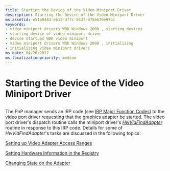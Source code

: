 ```yaml
---
title: Starting the Device of the Video Miniport Driver
description: Starting the Device of the Video Miniport Driver
ms.assetid: e51a9483-eb12-4f7c-943f-075e670e97b1
keywords:
- video miniport drivers WDK Windows 2000 , starting devices
- starting device of video miniport driver
- device startups WDK video miniport
- video miniport drivers WDK Windows 2000 , initializing
- initializing video miniport drivers
ms.date: 04/20/2017
ms.localizationpriority: medium
---
```


# Starting the Device of the Video Miniport Driver


## <span id="ddk_starting_the_device_of_the_video_miniport_driver_gg"></span><span id="DDK_STARTING_THE_DEVICE_OF_THE_VIDEO_MINIPORT_DRIVER_GG"></span>


The PnP manager sends an IRP code (see [IRP Major Function Codes](https://msdn.microsoft.com/library/windows/hardware/ff550710)) to the video port driver requesting that the graphics adapter be started. The video port driver's dispatch routine calls the miniport driver's [*HwVidFindAdapter*](https://msdn.microsoft.com/library/windows/hardware/ff567332) routine in response to this IRP code. Details for some of *HwVidFindAdapter*'s tasks are discussed in the following topics:

[Setting up Video Adapter Access Ranges](setting-up-video-adapter-access-ranges.md)

[Setting Hardware Information in the Registry](setting-hardware-information-in-the-registry.md)

[Changing State on the Adapter](changing-state-on-the-adapter.md)

 

 





